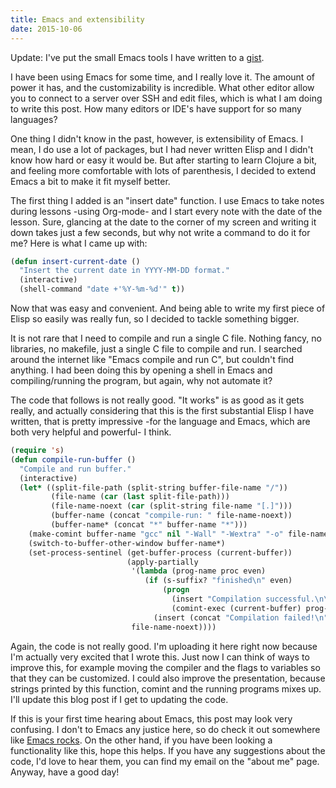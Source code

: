 ```yaml
---
title: Emacs and extensibility
date: 2015-10-06
---
```


Update: I've put the small Emacs tools I have written to a
[gist](https://gist.github.com/91c38ddde617b98ffbcb). 

I have been using Emacs for some time, and I really love it. The
amount of power it has, and the customizability is incredible. What
other editor allow you to connect to a server over SSH and edit files,
which is what I am doing to write this post. How many editors or IDE's
have support for so many languages?

<!--more-->

One thing I didn't know in the past, however, is extensibility of
Emacs. I mean, I do use a lot of packages, but I had never written
Elisp and I didn't know how hard or easy it would be. But after
starting to learn Clojure a bit, and feeling more comfortable with
lots of parenthesis, I decided to extend Emacs a bit to make it fit
myself better.

The first thing I added is an "insert date" function. I use Emacs to
take notes during lessons -using Org-mode- and I start every note with
the date of the lesson. Sure, glancing at the date to the corner of my
screen and writing it down takes just a few seconds, but why not write
a command to do it for me? Here is what I came up with:

~~~commonlisp
(defun insert-current-date ()
  "Insert the current date in YYYY-MM-DD format."
  (interactive)
  (shell-command "date +'%Y-%m-%d'" t))
~~~

Now that was easy and convenient. And being able to write my first
piece of Elisp so easily was really fun, so I decided to tackle
something bigger.

It is not rare that I need to compile and run a single C file. Nothing
fancy, no libraries, no makefile, just a single C file to compile and
run. I searched around the internet like "Emacs compile and run C", but
couldn't find anything. I had been doing this by opening a shell in
Emacs and compiling/running the program, but again, why not automate
it?

The code that follows is not really good. "It works" is as good as it
gets really, and actually considering that this is the first
substantial Elisp I have written, that is pretty impressive -for the
language and Emacs, which are both very helpful and powerful- I think.


```commonlisp
(require 's)
(defun compile-run-buffer ()
  "Compile and run buffer."
  (interactive)
  (let* ((split-file-path (split-string buffer-file-name "/"))
         (file-name (car (last split-file-path)))
         (file-name-noext (car (split-string file-name "[.]")))
         (buffer-name (concat "compile-run: " file-name-noext))
         (buffer-name* (concat "*" buffer-name "*")))
    (make-comint buffer-name "gcc" nil "-Wall" "-Wextra" "-o" file-name-noext file-name)
    (switch-to-buffer-other-window buffer-name*)
    (set-process-sentinel (get-buffer-process (current-buffer))
                          (apply-partially
                           '(lambda (prog-name proc even)
                              (if (s-suffix? "finished\n" even)
                                  (progn
                                    (insert "Compilation successful.\n\n")
                                    (comint-exec (current-buffer) prog-name (concat "./" prog-name) nil nil))
                                (insert (concat "Compilation failed!\n" even))))
                           file-name-noext))))
```


Again, the code is not really good. I'm uploading it here right now
because I'm actually very excited that I wrote this. Just now I can
think of ways to improve this, for example moving the compiler and the
flags to variables so that they can be customized. I could also
improve the presentation, because strings printed by this function,
comint and the running programs mixes up. I'll update this blog post
if I get to updating the code.

If this is your first time hearing about Emacs, this post may look
very confusing. I don't to Emacs any justice here, so do check it out
somewhere like [Emacs rocks](http://emacsrocks.com/). On the other
hand, if you have been looking a functionality like this, hope this
helps. If you have any suggestions about the code, I'd love to hear
them, you can find my email on the "about me" page. Anyway, have a
good day!
